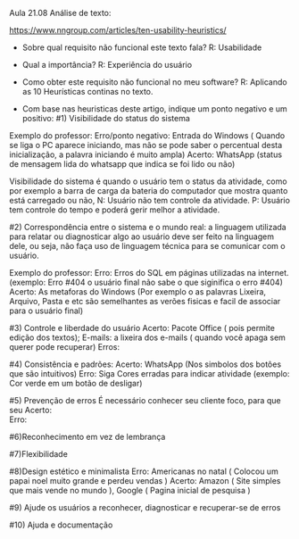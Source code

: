 Aula 21.08
Análise de texto:

https://www.nngroup.com/articles/ten-usability-heuristics/

- Sobre qual requisito não funcional este texto fala?
R: Usabilidade

- Qual a importância?
R: Experiência do usuário

- Como obter este requisito não funcional no meu software?
R: Aplicando as 10 Heurísticas continas no texto.

- Com base nas heuristicas deste artigo, indique um ponto negativo e um positivo:
#1) Visibilidade do status do sistema

Exemplo do professor: 
Erro/ponto negativo: Entrada do Windows ( Quando se liga o PC aparece iniciando, mas não se pode saber o percentual desta inicialização, a palavra iniciando é muito ampla)
Acerto: WhatsApp (status de mensagem lida do whatsapp que indica se foi lido ou não)

Visibilidade do sistema é quando o usuário tem o status da atividade, como por exemplo a barra de carga da bateria do computador que mostra quanto está carregado ou não,
N: Usuário não tem controle da atividade.
P: Usuário tem controle do tempo e poderá gerir melhor a atividade.

#2) Correspondência entre o sistema e o mundo real: a linguagem utilizada para relatar ou diagnosticar algo ao usuário deve ser feito na linguagem dele, ou seja, não faça uso de linguagem técnica para se comunicar com o usuário.

Exemplo do professor:
Erro: Erros do SQL em páginas utilizadas na internet. (exemplo: Erro #404 o usuário final não sabe o que siginifica o erro #404)
Acerto: As metaforas do Windows (Por exemplo o as palavras Lixeira, Arquivo, Pasta e etc são semelhantes as verões fisicas e facil de associar para o usuário final) 

#3) Controle e liberdade do usuário
Acerto: Pacote Office ( pois permite edição dos textos); E-mails: a lixeira dos e-mails ( quando você apaga sem querer pode recuperar)
Erros: 

#4) Consistência e padrões:
Acerto: WhatsApp (Nos simbolos dos botôes que são intuitivos)
Erro: Siga Cores erradas para indicar atividade (exemplo: Cor verde em um botão de desligar)

#5) Prevenção de erros
É necessário conhecer seu cliente foco, para que seu
Acerto:  
Erro: 

#6)Reconhecimento em vez de lembrança

#7)Flexibilidade

#8)Design estético e minimalista
Erro: Americanas no natal ( Colocou um papai noel muito grande e perdeu vendas )
Acerto: Amazon ( Site simples que mais vende no mundo ), Google ( Pagina inicial de pesquisa )

#9) Ajude os usuários a reconhecer, diagnosticar e recuperar-se de erros


#10) Ajuda e documentação
